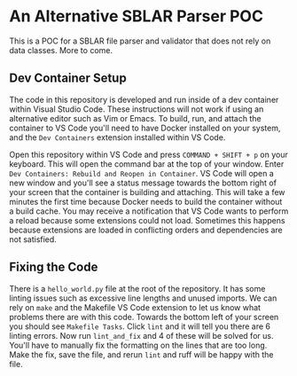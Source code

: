 # An Alternative SBLAR Parser POC

This is a POC for a SBLAR file parser and validator that does not rely on data classes. More to come.

## Dev Container Setup

The code in this repository is developed and run inside of a dev container within Visual Studio Code. These instructions will not work if using an alternative editor such as Vim or Emacs. To build, run, and attach the container to VS Code you'll need to have Docker installed on your system, and the `Dev Containers` extension installed within VS Code.

Open this repository within VS Code and press `COMMAND + SHIFT + p` on your keyboard. This will open the command bar at the top of your window. Enter `Dev Containers: Rebuild and Reopen in Container`. VS Code will open a new window and you'll see a status message towards the bottom right of your screen that the container is building and attaching. This will take a few minutes the first time because Docker needs to build the container without a build cache. You may receive a notification that VS Code wants to perform a reload because some extensions could not load. Sometimes this happens because extensions are loaded in conflicting orders and dependencies are not satisfied.

## Fixing the Code

There is a `hello_world.py` file at the root of the repository. It has some linting issues such as excessive line lengths and unused imports. We can rely on `make` and the Makefile VS Code extension to let us know what problems there are with this code. Towards the bottom left of your screen you should see `Makefile Tasks`. Click `lint` and it will tell you there are 6 linting errors. Now run `lint_and_fix` and 4 of these will be solved for us. You'll have to manually fix the formatting on the lines that are too long. Make the fix, save the file, and rerun `lint` and ruff will be happy with the file.

